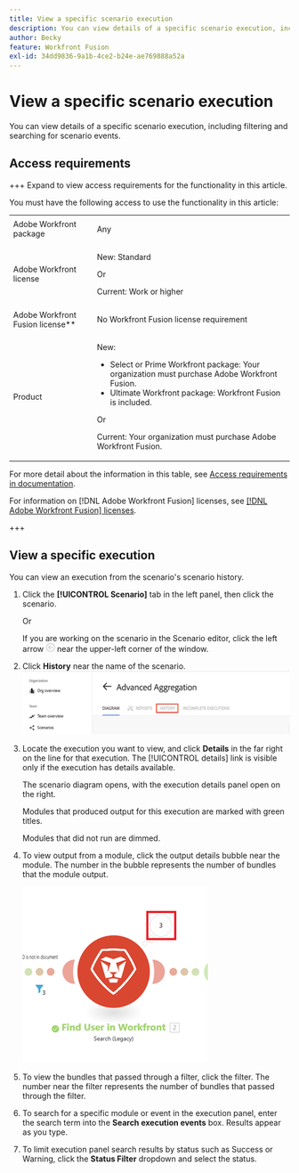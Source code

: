 ```yaml
---
title: View a specific scenario execution
description: You can view details of a specific scenario execution, including filtering and searching for scenario events.
author: Becky
feature: Workfront Fusion
exl-id: 34dd9836-9a1b-4ce2-b24e-ae769888a52a
---
```

# View a specific scenario execution

You can view details of a specific scenario execution, including filtering and searching for scenario events.

## Access requirements

+++ Expand to view access requirements for the functionality in this article.

You must have the following access to use the functionality in this article:

<table style="table-layout:auto">
 <col> 
 <col> 
 <tbody> 
  <tr> 
   <td role="rowheader">Adobe Workfront package</td> 
   <td> <p>Any</p> </td> 
  </tr> 
  <tr data-mc-conditions=""> 
   <td role="rowheader">Adobe Workfront license</td> 
   <td> <p>New: Standard</p><p>Or</p><p>Current:  Work or higher</p> </td> 
  </tr> 
  <tr> 
   <td role="rowheader">Adobe Workfront Fusion license**</td> 
   <td>
   <p>No Workfront Fusion license requirement</p>
   </td> 
  </tr> 
  <tr> 
   <td role="rowheader">Product</td> 
   <td>
   <p>New:</p> <ul><li>Select or Prime Workfront package: Your organization must purchase Adobe Workfront Fusion.</li><li>Ultimate Workfront package: Workfront Fusion is included.</li></ul>
   <p>Or</p>
   <p>Current: Your organization must purchase Adobe Workfront Fusion.</p>
   </td> 
  </tr>
 </tbody> 
</table>

For more detail about the information in this table, see [Access requirements in documentation](/help/workfront-fusion/references/licenses-and-roles/access-level-requirements-in-documentation.md).

For information on [!DNL Adobe Workfront Fusion] licenses, see [[!DNL Adobe Workfront Fusion] licenses](/help/workfront-fusion/set-up-and-manage-workfront-fusion/licensing-operations-overview/license-automation-vs-integration.md).

+++

## View a specific execution

You can view an execution from the scenario's scenario history.


1. Click the **[!UICONTROL Scenario]** tab in the left panel, then click the scenario.

   Or

   If you are working on the scenario in the Scenario editor, click the left arrow ![Exit editing arrow](assets/exit-editing-arrow.png) near the upper-left corner of the window.

1. Click **History** near the name of the scenario.
    ![history tab](assets/history-tab.png)


1. Locate the execution you want to view, and click **Details** in the far right on the line for that execution. The [!UICONTROL details] link is visible only if the execution has details available.

   The scenario diagram opens, with the execution details panel open on the right.

   Modules that produced output for this execution are marked with green titles.

   Modules that did not run are dimmed.

1. To view output from a module, click the output details bubble near the module. The number in the bubble represents the number of bundles that the module output.

   ![Output bubble near a module](assets/output-bubble.png)

1. To view the bundles that passed through a filter, click the filter. The number near the filter represents the number of bundles that passed through the filter.
1. To search for a specific module or event in the execution panel, enter the search term into the **Search execution events** box. Results appear as you type.
1. To limit execution panel search results by status such as Success or Warning, click the **Status Filter** dropdown and select the status.
